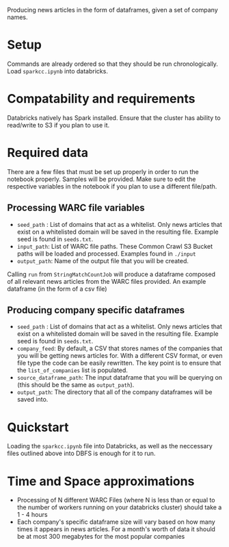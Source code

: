 Producing news articles in the form of dataframes, given a set of company names.

# Setup

Commands are already ordered so that they should be run chronologically. Load `sparkcc.ipynb` into databricks.

# Compatability and requirements

Databricks natively has Spark installed. Ensure that the cluster has ability to read/write to S3 if you plan to use it.

# Required data

There are a few files that must be set up properly in order to run the notebook properly. Samples will be provided. Make sure to edit the respective variables in the notebook if you plan to use a different file/path.

## Processing WARC file variables
* `seed_path` : List of domains that act as a whitelist. Only news articles that exist on a whitelisted domain will be saved in the resulting file. Example seed is found in `seeds.txt`. 
* `input_path`: List of WARC file paths. These Common Crawl S3 Bucket paths will be loaded and processed. Examples found in `./input`
* `output_path`: Name of the output file that you will be created.

Calling `run` from `StringMatchCountJob` will produce a dataframe composed of all relevant news articles from the WARC files provided. An example dataframe (in the form of a csv file) 

## Producing company specific dataframes
* `seed_path` : List of domains that act as a whitelist. Only news articles that exist on a whitelisted domain will be saved in the resulting file. Example seed is found in `seeds.txt`.
* `company_feed`: By default, a CSV that stores names of the companies that you will be getting news articles for. With a different CSV format, or even file type the code can be easily rewritten. The key point is to ensure that the `list_of_companies` list is populated.
* `source_dataframe_path`: The input dataframe that you will be querying on (this should be the same as `output_path`).
* `output_path`: The directory that all of the company dataframes will be saved into.

# Quickstart

Loading the `sparkcc.ipynb` file into Databricks, as well as the neccessary files outlined above into DBFS is enough for it to run.

# Time and Space approximations

* Processing of N different WARC Files (where N is less than or equal to the number of workers running on your databricks cluster) should take a 1 - 4 hours
* Each company's specific dataframe size will vary based on how many times it appears in news articles. For a month's worth of data it should be at most 300 megabytes for the most popular companies
